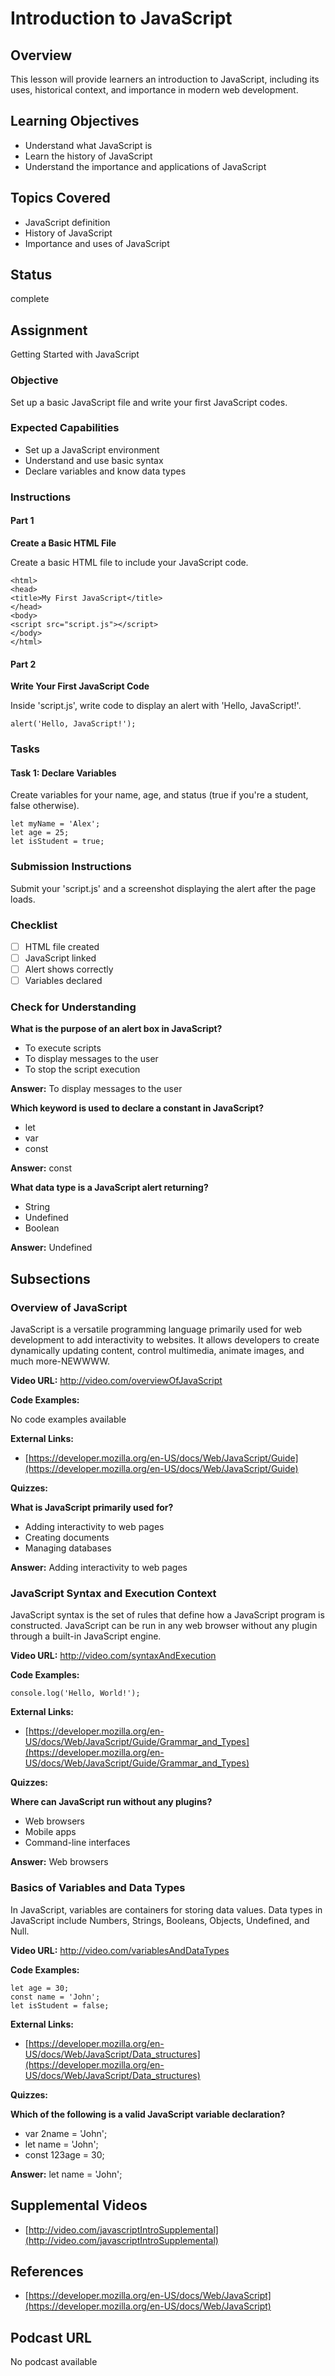 # Introduction to JavaScript

## Overview

This lesson will provide learners an introduction to JavaScript, including its uses, historical context, and importance in modern web development.

## Learning Objectives

- Understand what JavaScript is
- Learn the history of JavaScript
- Understand the importance and applications of JavaScript

## Topics Covered

- JavaScript definition
- History of JavaScript
- Importance and uses of JavaScript

## Status

complete

## Assignment

Getting Started with JavaScript

### Objective

Set up a basic JavaScript file and write your first JavaScript codes.

### Expected Capabilities

- Set up a JavaScript environment
- Understand and use basic syntax
- Declare variables and know data types

### Instructions

#### Part 1

**Create a Basic HTML File**

Create a basic HTML file to include your JavaScript code.

```
<html>
<head>
<title>My First JavaScript</title>
</head>
<body>
<script src="script.js"></script>
</body>
</html>
```

#### Part 2

**Write Your First JavaScript Code**

Inside 'script.js', write code to display an alert with 'Hello, JavaScript!'.

```
alert('Hello, JavaScript!');
```

### Tasks

#### Task 1: Declare Variables

Create variables for your name, age, and status (true if you're a student, false otherwise).

```
let myName = 'Alex';
let age = 25;
let isStudent = true;
```

### Submission Instructions

Submit your 'script.js' and a screenshot displaying the alert after the page loads.

### Checklist

- [ ] HTML file created
- [ ] JavaScript linked
- [ ] Alert shows correctly
- [ ] Variables declared

### Check for Understanding

**What is the purpose of an alert box in JavaScript?**

- To execute scripts
- To display messages to the user
- To stop the script execution

**Answer:** To display messages to the user

**Which keyword is used to declare a constant in JavaScript?**

- let
- var
- const

**Answer:** const

**What data type is a JavaScript alert returning?**

- String
- Undefined
- Boolean

**Answer:** Undefined

## Subsections

### Overview of JavaScript

JavaScript is a versatile programming language primarily used for web development to add interactivity to websites. It allows developers to create dynamically updating content, control multimedia, animate images, and much more-NEWWWW.

**Video URL:** http://video.com/overviewOfJavaScript

**Code Examples:**

No code examples available

**External Links:**

- [https://developer.mozilla.org/en-US/docs/Web/JavaScript/Guide](https://developer.mozilla.org/en-US/docs/Web/JavaScript/Guide)

**Quizzes:**

**What is JavaScript primarily used for?**

- Adding interactivity to web pages
- Creating documents
- Managing databases

**Answer:** Adding interactivity to web pages

### JavaScript Syntax and Execution Context

JavaScript syntax is the set of rules that define how a JavaScript program is constructed. JavaScript can be run in any web browser without any plugin through a built-in JavaScript engine.

**Video URL:** http://video.com/syntaxAndExecution

**Code Examples:**

```
console.log('Hello, World!');
```

**External Links:**

- [https://developer.mozilla.org/en-US/docs/Web/JavaScript/Guide/Grammar_and_Types](https://developer.mozilla.org/en-US/docs/Web/JavaScript/Guide/Grammar_and_Types)

**Quizzes:**

**Where can JavaScript run without any plugins?**

- Web browsers
- Mobile apps
- Command-line interfaces

**Answer:** Web browsers

### Basics of Variables and Data Types

In JavaScript, variables are containers for storing data values. Data types in JavaScript include Numbers, Strings, Booleans, Objects, Undefined, and Null.

**Video URL:** http://video.com/variablesAndDataTypes

**Code Examples:**

```
let age = 30;
const name = 'John';
let isStudent = false;
```

**External Links:**

- [https://developer.mozilla.org/en-US/docs/Web/JavaScript/Data_structures](https://developer.mozilla.org/en-US/docs/Web/JavaScript/Data_structures)

**Quizzes:**

**Which of the following is a valid JavaScript variable declaration?**

- var 2name = 'John';
- let name = 'John';
- const 123age = 30;

**Answer:** let name = 'John';

## Supplemental Videos

- [http://video.com/javascriptIntroSupplemental](http://video.com/javascriptIntroSupplemental)

## References

- [https://developer.mozilla.org/en-US/docs/Web/JavaScript](https://developer.mozilla.org/en-US/docs/Web/JavaScript)

## Podcast URL

No podcast available